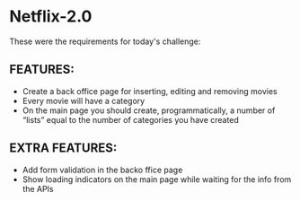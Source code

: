 # Netflix-2.0

These were the requirements for today's challenge:

## FEATURES:

- Create a back office page for inserting, editing and removing movies
- Every movie will have a category
- On the main page you should create, programmatically, a number of “lists” equal to the number of categories you have created

## EXTRA FEATURES:

- Add form validation in the backo ffice page
- Show loading indicators on the main page while waiting for the info from the APIs
